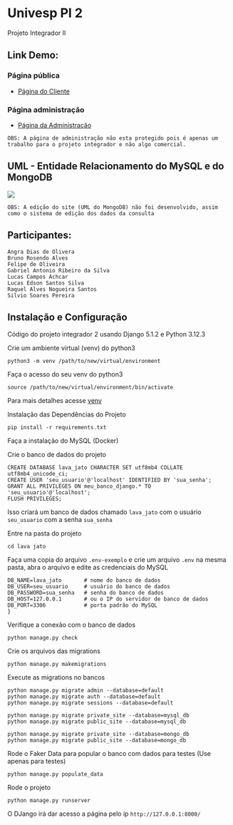 # Univesp PI 2

Projeto Integrador II

## Link Demo:

### Página pública

* [Página do Cliente](https://pi2-univesp.onrender.com/)

### Página administração

* [Página da Administração](https://pi2-univesp.onrender.com/admin)

```
OBS: A página de administração não esta protegido pois é apenas um trabalho para o projeto integrador e não algo comercial.
```

## UML - Entidade Relacionamento do MySQL e do MongoDB

<img src="UML/Vers%C3%A3o_1.4_UML_DB.png">

```
OBS: A edição do site (UML do MongoDB) não foi desenvolvido, assim como o sistema de edição dos dados da consulta
```

## Participantes:

```
Angra Dias de Olivera
Bruno Rosendo Alves
Felipe de Oliveira
Gabriel Antonio Ribeiro da Silva
Lucas Campos Achcar
Lucas Edson Santos Silva
Raquel Alves Nogueira Santos
Silvio Soares Pereira
```

## Instalação e Configuração

Código do projeto integrador 2 usando Django 5.1.2 e Python 3.12.3

Crie um ambiente virtual (venv) do python3 

```
python3 -m venv /path/to/new/virtual/environment
```

Faça o acesso do seu venv do python3

```
source /path/to/new/virtual/environment/bin/activate
```

Para mais detalhes acesse [venv](https://docs.python.org/pt-br/3/library/venv.html)

Instalação das Dependências do Projeto

```
pip install -r requirements.txt
```

Faça a instalação do MySQL (Docker)

Crie o banco de dados do projeto

```
CREATE DATABASE lava_jato CHARACTER SET utf8mb4 COLLATE utf8mb4_unicode_ci;
CREATE USER 'seu_usuario'@'localhost' IDENTIFIED BY 'sua_senha';
GRANT ALL PRIVILEGES ON meu_banco_django.* TO 'seu_usuario'@'localhost';
FLUSH PRIVILEGES;
```

Isso criará um banco de dados chamado ```lava_jato``` com o usuário ```seu_usuario``` com a senha ```sua_senha```

Entre na pasta do projeto 

```
cd lava jato
```

Faça uma copia do arquivo ```.env-exemplo``` e crie um arquivo  ```.env``` na mesma pasta, abra o arquivo e edite as credenciais do MySQL

```
DB_NAME=lava_jato       # nome do banco de dados
DB_USER=seu_usuario     # usuário do banco de dados
DB_PASSWORD=sua_senha   # senha do banco de dados
DB_HOST=127.0.0.1       # ou o IP do servidor de banco de dados
DB_PORT=3306            # porta padrão do MySQL
}
```

Verifique a conexão com o banco de dados

```
python manage.py check
```

Crie os arquivos das migrations

```
python manage.py makemigrations
```

Execute as migrations no bancos

```
python manage.py migrate admin --database=default
python manage.py migrate auth --database=default
python manage.py migrate sessions --database=default

python manage.py migrate private_site --database=mysql_db
python manage.py migrate public_site --database=mysql_db

python manage.py migrate private_site --database=mongo_db
python manage.py migrate public_site --database=mongo_db
```

Rode o Faker Data para popular o banco com dados para testes (Use apenas para testes)

```
python manage.py populate_data
```

Rode o projeto

```
python manage.py runserver
```

O DJango irá dar acesso a página pelo ip ```http://127.0.0.1:8000/```
